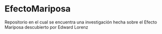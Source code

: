 # EfectoMariposa
Repositorio en el cual se encuentra una investigación hecha sobre el Efecto Mariposa descubierto por Edward Lorenz
